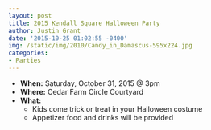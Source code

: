```yaml
---
layout: post
title: 2015 Kendall Square Halloween Party
author: Justin Grant
date: '2015-10-25 01:02:55 -0400'
img: /static/img/2010/Candy_in_Damascus-595x224.jpg
categories:
- Parties
---
```

* **When:** Saturday, October 31, 2015 @ 3pm
* **Where:** Cedar Farm Circle Courtyard
* **What:**
  * Kids come trick or treat in your Halloween costume
  * Appetizer food and drinks will be provided
